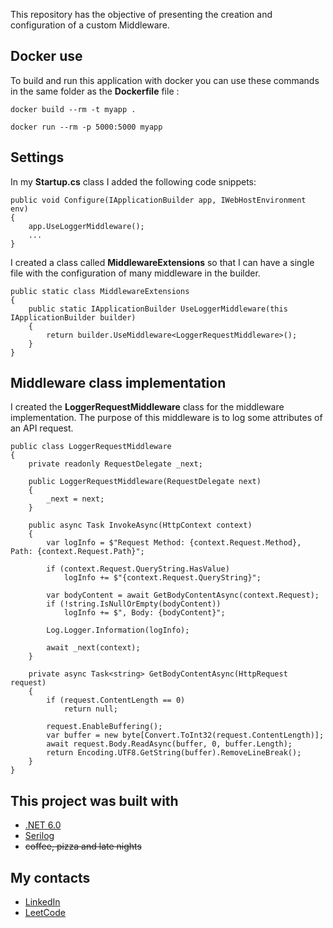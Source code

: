 This repository has the objective of presenting the creation and configuration of a custom Middleware.

## Docker use

To build and run this application with docker you can use these commands in the same folder as the **Dockerfile** file :

    docker build --rm -t myapp .

    docker run --rm -p 5000:5000 myapp

## Settings

In my **Startup.cs** class I added the following code snippets:
   

    public void Configure(IApplicationBuilder app, IWebHostEnvironment env)
    {
	    app.UseLoggerMiddleware();
	    ...
    }
    
I created a class called **MiddlewareExtensions** so that I can have a single file with the configuration of many middleware in the builder.

    public static class MiddlewareExtensions
    {
        public static IApplicationBuilder UseLoggerMiddleware(this IApplicationBuilder builder)
        {
            return builder.UseMiddleware<LoggerRequestMiddleware>();
        }
    }

## Middleware class implementation
I created the **LoggerRequestMiddleware** class for the middleware implementation. The purpose of this middleware is to log some attributes of an API request.

    public class LoggerRequestMiddleware
    {
        private readonly RequestDelegate _next;

        public LoggerRequestMiddleware(RequestDelegate next)
        {
            _next = next;
        }

        public async Task InvokeAsync(HttpContext context)
        {
            var logInfo = $"Request Method: {context.Request.Method}, Path: {context.Request.Path}";

            if (context.Request.QueryString.HasValue)
                logInfo += $"{context.Request.QueryString}";

            var bodyContent = await GetBodyContentAsync(context.Request);
            if (!string.IsNullOrEmpty(bodyContent))
                logInfo += $", Body: {bodyContent}";

            Log.Logger.Information(logInfo);

            await _next(context);
        }

        private async Task<string> GetBodyContentAsync(HttpRequest request)
        {
            if (request.ContentLength == 0)
                return null;

            request.EnableBuffering();
            var buffer = new byte[Convert.ToInt32(request.ContentLength)];
            await request.Body.ReadAsync(buffer, 0, buffer.Length);
            return Encoding.UTF8.GetString(buffer).RemoveLineBreak();
        }
    }





## This project was built with
* [.NET 6.0](https://dotnet.microsoft.com/en-us/download/dotnet/6.0)
* [Serilog](https://serilog.net/)
* ~~coffee, pizza and late nights~~

## My contacts
* [LinkedIn](https://www.linkedin.com/in/henry-saldanha-3b930b98/)
* [LeetCode](https://leetcode.com/user5265z/)